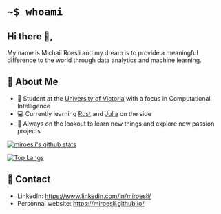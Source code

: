 # ``` ~$ whoami ```

<!--<br/>
<a href="https://twitter.com/miroesli">
  <img align="left" alt="Michail Roesli | Twitter" width="22px" src="https://cdn.jsdelivr.net/npm/simple-icons@v3/icons/twitter.svg" />
</a>
<a href="https://www.linkedin.com/in/miroesli">
  <img align="left" alt="Linkedin" width="22px" src="https://cdn.jsdelivr.net/npm/simple-icons@v3/icons/linkedin.svg" />
</a>-->

## Hi there 👋,

My name is Michail Roesli and my dream is to provide a meaningful difference to the world through data analytics and machine learning. 

## :boy: About Me

- :school: Student at the [University of Victoria](https://www.uvic.ca/) with a focus in Computational Intelligence
- :computer: Currently learning [Rust](https://www.rust-lang.org/) and [Julia](https://julialang.org/) on the side
- :telescope: Always on the lookout to learn new things and explore new passion projects

[![miroesli's github stats](https://github-readme-stats.vercel.app/api?username=miroesli&count_private=true&show_icons=true&theme=default)](https://github.com/anuraghazra/github-readme-stats)

[![Top Langs](https://github-readme-stats.vercel.app/api/top-langs/?username=miroesli&layout=compact&theme=default)](https://github.com/anuraghazra/github-readme-stats)

## :link: Contact

- LinkedIn: https://www.linkedin.com/in/miroesli/
- Personnal website: https://miroesli.github.io/

<!--
Here are some ideas to get you started:
- 🔭 I’m currently working on ...
- 🌱 I’m currently learning ...
- 👯 I’m looking to collaborate on ...
- 🤔 I’m looking for help with ...
- 💬 Ask me about ...
- 📫 How to reach me: ...
- 😄 Pronouns: ...
- ⚡ Fun fact: ...
-->
